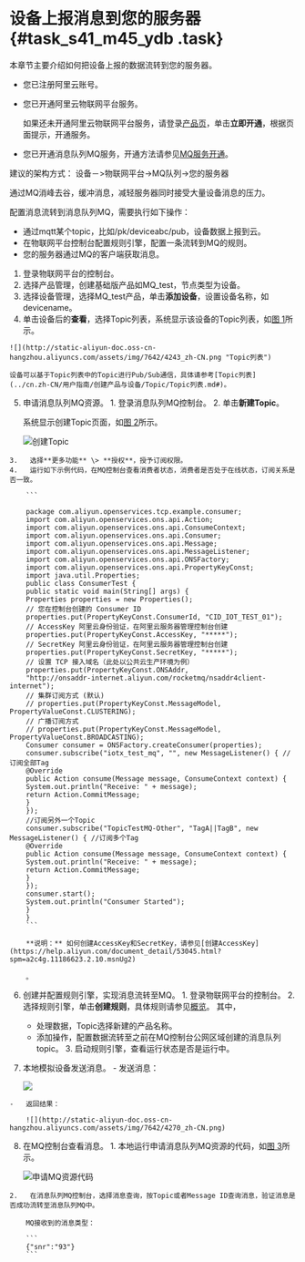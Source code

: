 # 设备上报消息到您的服务器 {#task_s41_m45_ydb .task}

本章节主要介绍如何把设备上报的数据流转到您的服务器。

-   您已注册阿里云账号。
-   您已开通阿里云物联网平台服务。

    如果还未开通阿里云物联网平台服务，请登录[产品页](https://www.aliyun.com/product/iot?spm=5176.8142029.388261.381.a7236d3eaQEJCn)，单击**立即开通**，根据页面提示，开通服务。

-   您已开通消息队列MQ服务，开通方法请参见[MQ服务开通](https://help.aliyun.com/document_detail/29535.html?spm=a2c4g.11186623.6.554.0VzRqF)。

建议的架构方式： 设备－\>物联网平台-\>MQ队列-\>您的服务器

通过MQ消峰去谷，缓冲消息，减轻服务器同时接受大量设备消息的压力。

配置消息流转到消息队列MQ，需要执行如下操作：

-   通过mqtt某个topic，比如/pk/deviceabc/pub，设备数据上报到云。
-   在物联网平台控制台配置规则引擎，配置一条流转到MQ的规则。
-   您的服务器通过MQ的客户端获取消息。

1.   登录物联网平台的控制台。 
2.   选择产品管理，创建基础版产品如MQ\_test，节点类型为设备。 
3.   选择设备管理，选择MQ\_test产品，单击**添加设备**，设置设备名称，如devicename。 
4.   单击设备后的**查看**，选择Topic列表，系统显示该设备的Topic列表，如[图 1](#fig_swc_c55_ydb)所示。 

    ![](http://static-aliyun-doc.oss-cn-hangzhou.aliyuncs.com/assets/img/7642/4243_zh-CN.png "Topic列表")

    设备可以基于Topic列表中的Topic进行Pub/Sub通信，具体请参考[Topic列表](../cn.zh-CN/用户指南/创建产品与设备/Topic/Topic列表.md#)。

5.   申请消息队列MQ资源。 
    1.   登录消息队列MQ控制台。 
    2.   单击**新建Topic**。 

        系统显示创建Topic页面，如[图 2](#fig_gx4_pz5_ydb)所示。

        ![](http://static-aliyun-doc.oss-cn-hangzhou.aliyuncs.com/assets/img/7642/4249_zh-CN.png "创建Topic")

    3.   选择**更多功能** \> **授权**，授予订阅权限。 
    4.   运行如下示例代码，在MQ控制台查看消费者状态，消费者是否处于在线状态，订阅关系是否一致。 

        ```
        
        package com.aliyun.openservices.tcp.example.consumer;
        import com.aliyun.openservices.ons.api.Action;
        import com.aliyun.openservices.ons.api.ConsumeContext;
        import com.aliyun.openservices.ons.api.Consumer;
        import com.aliyun.openservices.ons.api.Message;
        import com.aliyun.openservices.ons.api.MessageListener;
        import com.aliyun.openservices.ons.api.ONSFactory;
        import com.aliyun.openservices.ons.api.PropertyKeyConst;
        import java.util.Properties;
        public class ConsumerTest {
        public static void main(String[] args) {
        Properties properties = new Properties();
        // 您在控制台创建的 Consumer ID
        properties.put(PropertyKeyConst.ConsumerId, "CID_IOT_TEST_01");
        // AccessKey 阿里云身份验证，在阿里云服务器管理控制台创建
        properties.put(PropertyKeyConst.AccessKey, "*****");
        // SecretKey 阿里云身份验证，在阿里云服务器管理控制台创建
        properties.put(PropertyKeyConst.SecretKey, "*****");
        // 设置 TCP 接入域名（此处以公共云生产环境为例）
        properties.put(PropertyKeyConst.ONSAddr,
        "http://onsaddr-internet.aliyun.com/rocketmq/nsaddr4client-internet");
        // 集群订阅方式 (默认)
        // properties.put(PropertyKeyConst.MessageModel, PropertyValueConst.CLUSTERING);
        // 广播订阅方式
        // properties.put(PropertyKeyConst.MessageModel, PropertyValueConst.BROADCASTING);
        Consumer consumer = ONSFactory.createConsumer(properties);
        consumer.subscribe("iotx_test_mq", "", new MessageListener() { //订阅全部Tag
        @Override
        public Action consume(Message message, ConsumeContext context) {
        System.out.println("Receive: " + message);
        return Action.CommitMessage;
        }
        });
        //订阅另外一个Topic
        consumer.subscribe("TopicTestMQ-Other", "TagA||TagB", new MessageListener() { //订阅多个Tag
        @Override
        public Action consume(Message message, ConsumeContext context) {
        System.out.println("Receive: " + message);
        return Action.CommitMessage;
        }
        });
        consumer.start();
        System.out.println("Consumer Started");
        }
        }
        ```

        **说明：** 如何创建AccessKey和SecretKey，请参见[创建AccessKey](https://help.aliyun.com/document_detail/53045.html?spm=a2c4g.11186623.2.10.msnUg2)

        。

6.   创建并配置规则引擎，实现消息流转至MQ。 
    1.   登录物联网平台的控制台。 
    2.   选择规则引擎，单击**创建规则**，具体规则请参见[概览](../cn.zh-CN/用户指南/规则引擎/概览.md#)。 其中，

        -   处理数据，Topic选择新建的产品名称。
        -   添加操作，配置数据流转至之前在MQ控制台公网区域创建的消息队列topic。
    3.   启动规则引擎，查看运行状态是否是运行中。 
7.   本地模拟设备发送消息。 
    -   发送消息：

        ![](http://static-aliyun-doc.oss-cn-hangzhou.aliyuncs.com/assets/img/7642/4259_zh-CN.png)

    -   返回结果：

        ![](http://static-aliyun-doc.oss-cn-hangzhou.aliyuncs.com/assets/img/7642/4270_zh-CN.png)

8.   在MQ控制台查看消息。 
    1.   本地运行申请消息队列MQ资源的代码，如[图 3](#fig_mpf_y5v_ydb)所示。 

        ![](http://static-aliyun-doc.oss-cn-hangzhou.aliyuncs.com/assets/img/7642/4274_zh-CN.png "申请MQ资源代码")

    2.   在消息队列MQ控制台，选择消息查询，按Topic或者Message ID查询消息，验证消息是否成功流转至消息队列MQ中。 

        MQ接收到的消息类型：

        ```
        {"snr":"93"}
        ```



